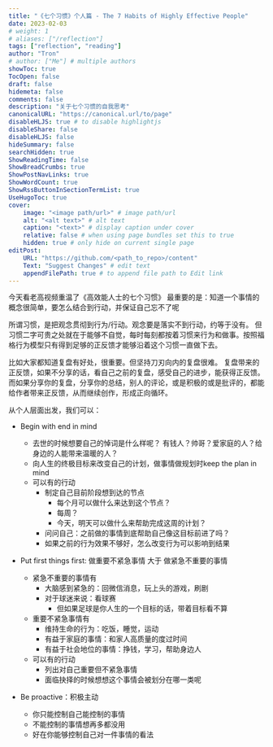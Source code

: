 ```yaml
---
title: "《七个习惯》个人篇 - The 7 Habits of Highly Effective People"
date: 2023-02-03
# weight: 1
# aliases: ["/reflection"]
tags: ["reflection", "reading"]
author: "Tron"
# author: ["Me"] # multiple authors
showToc: true
TocOpen: false
draft: false
hidemeta: false
comments: false
description: "关于七个习惯的自我思考"
canonicalURL: "https://canonical.url/to/page"
disableHLJS: true # to disable highlightjs
disableShare: false
disableHLJS: false
hideSummary: false
searchHidden: true
ShowReadingTime: false
ShowBreadCrumbs: true
ShowPostNavLinks: true
ShowWordCount: true
ShowRssButtonInSectionTermList: true
UseHugoToc: true
cover:
    image: "<image path/url>" # image path/url
    alt: "<alt text>" # alt text
    caption: "<text>" # display caption under cover
    relative: false # when using page bundles set this to true
    hidden: true # only hide on current single page
editPost:
    URL: "https://github.com/<path_to_repo>/content"
    Text: "Suggest Changes" # edit text
    appendFilePath: true # to append file path to Edit link
---
```




今天看老高视频重温了《高效能人士的七个习惯》
最重要的是：知道一个事情的概念很简单，要怎么结合到行动，并保证自己忘不了呢

所谓习惯，是把观念贯彻到行为/行动。观念要是落实不到行动，约等于没有。
但习惯二字可贵之处就在于能够不自觉，每时每刻都按着习惯来行为和做事。按照福格行为模型只有得到足够的正反馈才能够沿着这个习惯一直做下去。

比如大家都知道复盘有好处，很重要。但坚持刀刃向内的复盘很难。 复盘带来的正反馈，如果不分享的话，看自己之前的复盘，感受自己的进步，能获得正反馈。而如果分享你的复盘，分享你的总结，别人的评论，或是积极的或是批评的，都能给作者带来正反馈，从而继续创作，形成正向循环。

从个人层面出发，我们可以：
- Begin with end in mind
	- 去世的时候想要自己的悼词是什么样呢？ 有钱人？帅哥？爱家庭的人？给身边的人能带来温暖的人？
	- 向人生的终极目标来改变自己的计划，做事情做规划时keep the plan in mind
	- 可以有的行动
		- 制定自己目前阶段想到达的节点
			- 每个月可以做什么来达到这个节点？
			- 每周？
			- 今天，明天可以做什么来帮助完成这周的计划？
		- 问问自己：之前做的事情到底帮助自己像这目标前进了吗？
		- 如果之前的行为效果不够好，怎么改变行为可以影响到结果
- Put first things first: 做重要不紧急事情 大于 做紧急不重要的事情
	- 紧急不重要的事情有
		- 大脑感到紧急的：回微信消息，玩上头的游戏，刷剧
		- 对于球迷来说：看球赛
			- 但如果足球是你人生的一个目标的话，带着目标看不算
	- 重要不紧急事情有
		- 维持生命的行为：吃饭，睡觉，运动
		- 有益于家庭的事情：和家人高质量的度过时间
		- 有益于社会地位的事情：挣钱，学习，帮助身边人
	- 可以有的行动
		- 列出对自己重要但不紧急事情
		- 面临抉择的时候想想这个事情会被划分在哪一类呢

- Be proactive：积极主动 
	- 你只能控制自己能控制的事情
	- 不能控制的事情想再多都没用
	- 好在你能够控制自己对一件事情的看法
